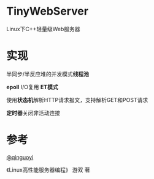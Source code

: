 # TinyWebServer
Linux下C++轻量级Web服务器

# 实现
半同步/半反应堆的并发模式**线程池**

**epoll** I/O复用 **ET模式**

使用**状态机**解析HTTP请求报文，支持解析GET和POST请求

**定时器**关闭非活动连接

# 参考
[@qinguoyi](https://github.com/qinguoyi/TinyWebServer)

《Linux高性能服务器编程》 游双 著